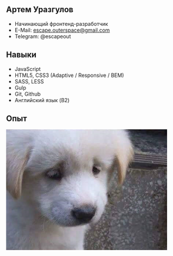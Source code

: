 ## Артем Уразгулов
* Начинающий фронтенд-разработчик
* E-Mail: escape.outerspace@gmail.com
* Telegram: @escapeout
## Навыки
* JavaScript
* HTML5, CSS3 (Adaptive / Responsive / BEM)
* SASS, LESS
* Gulp
* Git, Github
* Английский язык (B2)
## Опыт
![alt text](https://github.com/mindescape/resume/blob/master/sadpuppy.png)
